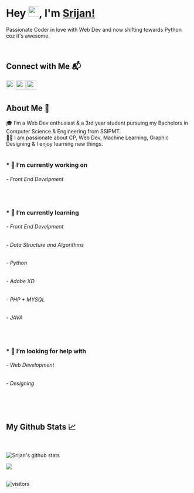 # Hey <img src="https://github.com/TheDudeThatCode/TheDudeThatCode/blob/master/Assets/Hi.gif" width="29px">, I'm [Srijan!](https://blackdart01.github.io/code-diggers/)
Passionate Coder in love with Web Dev and now shifting towards Python coz it's awesome.

<br />

## Connect with Me 📬
<a href="https://www.linkedin.com/in/srijan-agrawal-47058b1a0/">
  <img align="left" width="24px" src="https://cdn.jsdelivr.net/npm/simple-icons@v3/icons/linkedin.svg"  />
</a>
<!-- <a href="https://twitter.com/kunalstwt">
  <img align="left" width="26px" src="https://cdn.jsdelivr.net/npm/simple-icons@v3/icons/twitter.svg" />
</a> -->
<a href="mailto:evilblackdart@gmail.com">
  <img align="left" width="26px" src="https://cdn.jsdelivr.net/npm/simple-icons@v3/icons/gmail.svg" />
</a>
<a href="https://www.instagram.com/rockster_srijan/">
  <img align="left" width="26px" src="https://cdn.jsdelivr.net/npm/simple-icons@v3/icons/instagram.svg" />
</a>
<!-- <a href="http://dev.to/kunal">
  <img align="left" width="26px" src="https://cdn.jsdelivr.net/npm/simple-icons@v3/icons/medium.svg" />
</a> -->
<br />
<br />

## About Me 🚀
🎓 I’m a Web Dev enthusiast & a 3rd year student pursuing my Bachelors in Computer Science & Engineering from SSIPMT. </br>
👨‍💻  I am passionate about CP, Web Dev, Machine Learning, Graphic Designing & I enjoy learning new things. </br>
<br />

### * 🔭 I’m currently working on
 ###### - Front End Develpment
 <br/>
 
### * 🌱 I’m currently learning
 ###### - Front End Develpment
 ###### - Data Structure and Algorithms
 ###### - Python
 ###### - Adobe XD
 ###### - PHP + MYSQL
 ###### - JAVA
<br/>

### * 🤔 I’m looking for help with
 ###### - Web Development
 ###### - Designing
<br />
<br />

## My Github Stats 📈
<br/>

![Srijan's github stats](https://github-readme-stats.vercel.app/api?username=blackdart01&show_icons=true&hide_border=true)
<br/>

<a href="https://github.com/blackdart01/blackdart01">
  <img align="center" src="https://github-readme-stats.vercel.app/api/top-langs/?username=blackdart01&title_color=ffffff&text_color=c9cacc&icon_color=2bbc8a&bg_color=1d1f21&langs_count=10&layout=compact" />
</a>
<br />
<br />

![visitors](https://visitor-badge.laobi.icu/badge?page_id=blackdart01.blackdart01)

